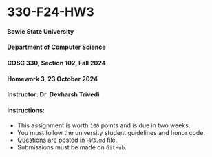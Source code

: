 # 330-F24-HW3

#### Bowie State University
#### Department of Computer Science
#### COSC 330, Section 102, Fall 2024
#### Homework 3, 23 October 2024
#### Instructor: Dr. Devharsh Trivedi


#### Instructions:
- This assignment is worth ```100``` points and is due in two weeks.
- You must follow the university student guidelines and honor code.
- Questions are posted in ```HW3.md``` file.
- Submissions must be made on ```GitHub```.
